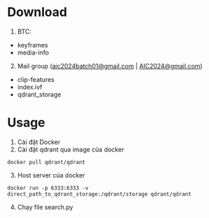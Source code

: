 # Download
1. BTC:
+ keyframes
+ media-info  
2. Mail group (aic2024batch01@gmail.com | AIC2024@gmail.com) 
+ clip-features
+ index.ivf
+ qdrant_storage

# Usage
1. Cài đặt Docker
2. Cài đặt qdrant qua image của docker
```
docker pull qdrant/qdrant
```
3. Host server của docker 
```
docker run -p 6333:6333 -v direct_path_to_qdrant_storage:/qdrant/storage qdrant/qdrant
```
4. Chạy file search.py 
